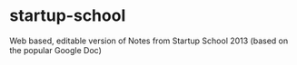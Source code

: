 startup-school
==============

Web based, editable version of Notes from Startup School 2013 (based on the popular Google Doc)
